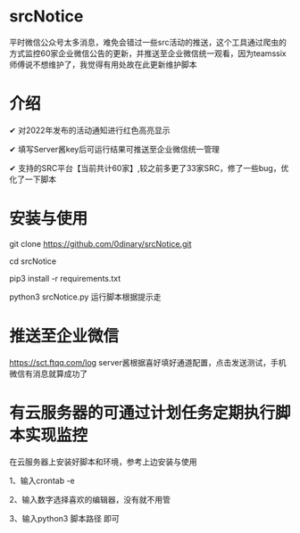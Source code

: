 # srcNotice
平时微信公众号太多消息，难免会错过一些src活动的推送，这个工具通过爬虫的方式监控60家企业微信公告的更新，并推送至企业微信统一观看，因为teamssix师傅说不想维护了，我觉得有用处故在此更新维护脚本

# 介绍
✔ 对2022年发布的活动通知进行红色高亮显示

✔ 填写Server酱key后可运行结果可推送至企业微信统一管理

✔ 支持的SRC平台【当前共计60家】,较之前多更了33家SRC，修了一些bug，优化了一下脚本

# 安装与使用
git clone https://github.com/0dinary/srcNotice.git

cd srcNotice

pip3 install -r requirements.txt

python3 srcNotice.py 运行脚本根据提示走

# 推送至企业微信
https://sct.ftqq.com/log server酱根据喜好填好通道配置，点击发送测试，手机微信有消息就算成功了

# 有云服务器的可通过计划任务定期执行脚本实现监控
在云服务器上安装好脚本和环境，参考上边安装与使用

1、输入crontab -e

2、输入数字选择喜欢的编辑器，没有就不用管

3、输入python3 脚本路径 即可

